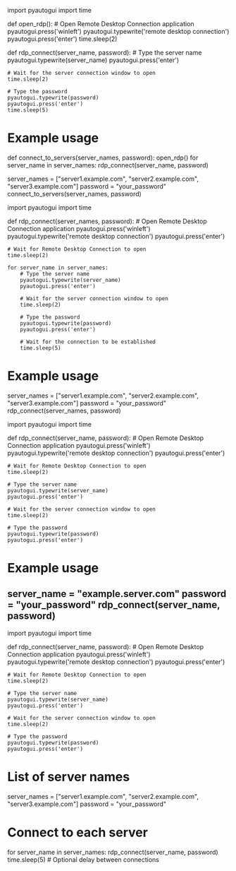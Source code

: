 import pyautogui
import time

def open_rdp():
    # Open Remote Desktop Connection application
    pyautogui.press('winleft')
    pyautogui.typewrite('remote desktop connection')
    pyautogui.press('enter')
    time.sleep(2)

def rdp_connect(server_name, password):
    # Type the server name
    pyautogui.typewrite(server_name)
    pyautogui.press('enter')
    
    # Wait for the server connection window to open
    time.sleep(2)
    
    # Type the password
    pyautogui.typewrite(password)
    pyautogui.press('enter')
    time.sleep(5)

# Example usage
def connect_to_servers(server_names, password):
    open_rdp()
    for server_name in server_names:
        rdp_connect(server_name, password)

server_names = ["server1.example.com", "server2.example.com", "server3.example.com"]
password = "your_password"
connect_to_servers(server_names, password)







import pyautogui
import time

def rdp_connect(server_names, password):
    # Open Remote Desktop Connection application
    pyautogui.press('winleft')
    pyautogui.typewrite('remote desktop connection')
    pyautogui.press('enter')
    
    # Wait for Remote Desktop Connection to open
    time.sleep(2)
    
    for server_name in server_names:
        # Type the server name
        pyautogui.typewrite(server_name)
        pyautogui.press('enter')
        
        # Wait for the server connection window to open
        time.sleep(2)
        
        # Type the password
        pyautogui.typewrite(password)
        pyautogui.press('enter')
        
        # Wait for the connection to be established
        time.sleep(5)

# Example usage
server_names = ["server1.example.com", "server2.example.com", "server3.example.com"]
password = "your_password"
rdp_connect(server_names, password)




import pyautogui
import time

def rdp_connect(server_name, password):
    # Open Remote Desktop Connection application
    pyautogui.press('winleft')
    pyautogui.typewrite('remote desktop connection')
    pyautogui.press('enter')
    
    # Wait for Remote Desktop Connection to open
    time.sleep(2)
    
    # Type the server name
    pyautogui.typewrite(server_name)
    pyautogui.press('enter')
    
    # Wait for the server connection window to open
    time.sleep(2)
    
    # Type the password
    pyautogui.typewrite(password)
    pyautogui.press('enter')

# Example usage
server_name = "example.server.com"
password = "your_password"
rdp_connect(server_name, password)
------------------------------------------------------------------------------------------------------------------------------------------------------------------------------------------------
import pyautogui
import time

def rdp_connect(server_name, password):
    # Open Remote Desktop Connection application
    pyautogui.press('winleft')
    pyautogui.typewrite('remote desktop connection')
    pyautogui.press('enter')
    
    # Wait for Remote Desktop Connection to open
    time.sleep(2)
    
    # Type the server name
    pyautogui.typewrite(server_name)
    pyautogui.press('enter')
    
    # Wait for the server connection window to open
    time.sleep(2)
    
    # Type the password
    pyautogui.typewrite(password)
    pyautogui.press('enter')

# List of server names
server_names = ["server1.example.com", "server2.example.com", "server3.example.com"]
password = "your_password"

# Connect to each server
for server_name in server_names:
    rdp_connect(server_name, password)
    time.sleep(5)  # Optional delay between connections
